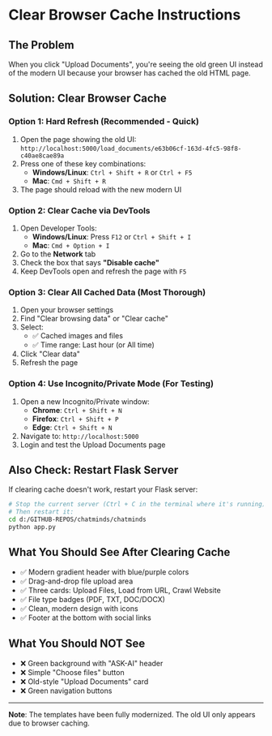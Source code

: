 # Clear Browser Cache Instructions

## The Problem
When you click "Upload Documents", you're seeing the old green UI instead of the modern UI because your browser has cached the old HTML page.

## Solution: Clear Browser Cache

### Option 1: Hard Refresh (Recommended - Quick)
1. Open the page showing the old UI: `http://localhost:5000/load_documents/e63b06cf-163d-4fc5-98f8-c40ae8cae89a`
2. Press one of these key combinations:
   - **Windows/Linux**: `Ctrl + Shift + R` or `Ctrl + F5`
   - **Mac**: `Cmd + Shift + R`
3. The page should reload with the new modern UI

### Option 2: Clear Cache via DevTools
1. Open Developer Tools:
   - **Windows/Linux**: Press `F12` or `Ctrl + Shift + I`
   - **Mac**: `Cmd + Option + I`
2. Go to the **Network** tab
3. Check the box that says **"Disable cache"**
4. Keep DevTools open and refresh the page with `F5`

### Option 3: Clear All Cached Data (Most Thorough)
1. Open your browser settings
2. Find "Clear browsing data" or "Clear cache"
3. Select:
   - ✅ Cached images and files
   - ✅ Time range: Last hour (or All time)
4. Click "Clear data"
5. Refresh the page

### Option 4: Use Incognito/Private Mode (For Testing)
1. Open a new Incognito/Private window:
   - **Chrome**: `Ctrl + Shift + N`
   - **Firefox**: `Ctrl + Shift + P`
   - **Edge**: `Ctrl + Shift + N`
2. Navigate to: `http://localhost:5000`
3. Login and test the Upload Documents page

## Also Check: Restart Flask Server
If clearing cache doesn't work, restart your Flask server:

```bash
# Stop the current server (Ctrl + C in the terminal where it's running)
# Then restart it:
cd d:/GITHUB-REPOS/chatminds/chatminds
python app.py
```

## What You Should See After Clearing Cache
- ✅ Modern gradient header with blue/purple colors
- ✅ Drag-and-drop file upload area
- ✅ Three cards: Upload Files, Load from URL, Crawl Website
- ✅ File type badges (PDF, TXT, DOC/DOCX)
- ✅ Clean, modern design with icons
- ✅ Footer at the bottom with social links

## What You Should NOT See
- ❌ Green background with "ASK-AI" header
- ❌ Simple "Choose files" button
- ❌ Old-style "Upload Documents" card
- ❌ Green navigation buttons

---

**Note**: The templates have been fully modernized. The old UI only appears due to browser caching.
